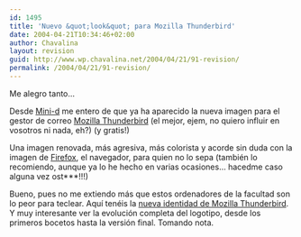 ```yaml
---
id: 1495
title: 'Nuevo &quot;look&quot; para Mozilla Thunderbird'
date: 2004-04-21T10:34:46+02:00
author: Chavalina
layout: revision
guid: http://www.wp.chavalina.net/2004/04/21/91-revision/
permalink: /2004/04/21/91-revision/
---
```

Me alegro tanto…

Desde <a href=http://www.minid.net/archivos/categorias/mozilla\_thunderbird/nueva\_identidad\_del\_mozilla\_thunderbird.php target="\_blank">Mini-d</a> me entero de que ya ha aparecido la nueva imagen para el gestor de correo <a href=http://www.mozilla.org/products/thunderbird/ target="_blank">Mozilla Thunderbird</a> (el mejor, ejem, no quiero influir en vosotros ni nada, eh?) (y gratis!)

Una imagen renovada, más agresiva, más colorista y acorde sin duda con la imagen de <a href=http://www.mozilla.org/products/firefox/ target="_blank">Firefox</a>, el navegador, para quien no lo sepa (también lo recomiendo, aunque ya lo he hecho en varias ocasiones… hacedme caso alguna vez ost\***!!!)

Bueno, pues no me extiendo más que estos ordenadores de la facultad son lo peor para teclear. Aqu&iacute; tenéis la <a href=http://www.hicksdesign.co.uk/journal/2004/04/thunderbird/ target="_blank">nueva identidad de Mozilla Thunderbird</a>. Y muy interesante ver la evolución completa del logotipo, desde los primeros bocetos hasta la versión final. Tomando nota.